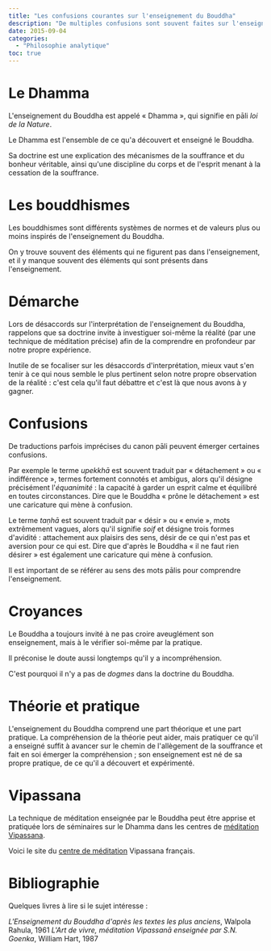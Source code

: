 ```yaml
---
title: "Les confusions courantes sur l'enseignement du Bouddha"
description: "De multiples confusions sont souvent faites sur l'enseignement bouddhiste"
date: 2015-09-04
categories:
  - "Philosophie analytique"
toc: true
---
```


# Le Dhamma
L'enseignement du Bouddha est appelé « Dhamma », qui signifie en pāli *loi de la Nature*.

Le Dhamma est l'ensemble de ce qu'a découvert et enseigné le Bouddha.

Sa doctrine est une explication des mécanismes de la souffrance et du bonheur véritable, ainsi qu'une discipline du corps et de l'esprit menant à la cessation de la souffrance.

# Les bouddhismes
Les bouddhismes sont différents systèmes de normes et de valeurs plus ou moins inspirés de l'enseignement du Bouddha.

On y trouve souvent des éléments qui ne figurent pas dans l'enseignement, et il y manque souvent des éléments qui sont présents dans l'enseignement.

# Démarche
Lors de désaccords sur l'interprétation de l'enseignement du Bouddha, rappelons que sa doctrine invite à investiguer soi-même la réalité (par une technique de méditation précise) afin de la comprendre en profondeur par notre propre expérience.

Inutile de se focaliser sur les désaccords d'interprétation, mieux vaut s'en tenir à ce qui nous semble le plus pertinent selon notre propre observation de la réalité : c'est cela qu'il faut débattre et c'est là que nous avons à y gagner.

# Confusions
De traductions parfois imprécises du canon pāli peuvent émerger certaines confusions.

Par exemple le terme *upekkhā* est souvent traduit par « détachement » ou « indifférence », termes fortement connotés et ambigus, alors qu'il désigne précisément l'*équanimité* : la capacité à garder un esprit calme et équilibré en toutes circonstances. Dire que le Bouddha « prône le détachement » est une caricature qui mène à confusion.

Le terme *taṇhā* est souvent traduit par « désir » ou « envie », mots extrêmement vagues, alors qu'il signifie *soif* et désigne trois formes d'avidité : attachement aux plaisirs des sens, désir de ce qui n'est pas et aversion pour ce qui est. Dire que d'après le Bouddha « il ne faut rien désirer » est également une caricature qui mène à confusion.

Il est important de se référer au sens des mots pālis pour comprendre l'enseignement.

# Croyances
Le Bouddha a toujours invité à ne pas croire aveuglément son enseignement, mais à le vérifier soi-même par la pratique.

Il préconise le doute aussi longtemps qu'il y a incompréhension.

C'est pourquoi il n'y a pas de *dogmes* dans la doctrine du Bouddha.

# Théorie et pratique
L'enseignement du Bouddha comprend une part théorique et une part pratique. La compréhension de la théorie peut aider, mais pratiquer ce qu'il a enseigné suffit à avancer sur le chemin de l'allègement de la souffrance et fait en soi émerger la compréhension ; son enseignement est né de sa propre pratique, de ce qu'il a découvert et expérimenté.

# Vipassana
La technique de méditation enseignée par le Bouddha peut être apprise et pratiquée lors de séminaires sur le Dhamma dans les centres de [méditation Vipassana](https://www.dhamma.org/fr).

Voici le site du [centre de méditation](http://www.mahi.dhamma.org) Vipassana français.

# Bibliographie
Quelques livres à lire si le sujet intéresse :

*L'Enseignement du Bouddha d'après les textes les plus anciens*, Walpola Rahula, 1961
*L'Art de vivre, méditation Vipassanā enseignée par S.N. Goenka*, William Hart, 1987
